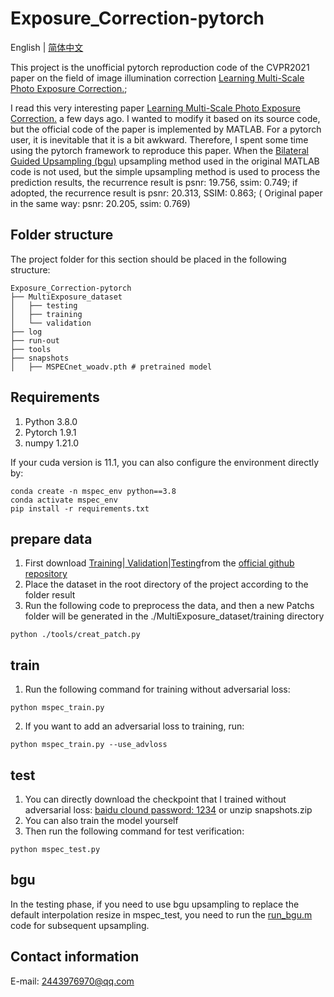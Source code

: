 # Exposure_Correction-pytorch
English | [简体中文](README-CN.md)

This project is the unofficial pytorch reproduction code of the CVPR2021 paper on the field of image illumination correction [Learning Multi-Scale Photo Exposure Correction.](https://arxiv.org/pdf/2003.11596.pdf);
    
I read this very interesting paper [Learning Multi-Scale Photo Exposure Correction.](https://arxiv.org/pdf/2003.11596.pdf) a few days ago. I wanted to modify it based on its source code, but the official code of the paper is implemented by MATLAB. For a pytorch user, it is inevitable that it is a bit awkward. Therefore, I spent some time using the pytorch framework to reproduce this paper. When the [Bilateral Guided Upsampling (bgu)](Image_upsample_tools/run_bgu.m) upsampling method used in the original MATLAB code is not used, but the simple upsampling method is used to process the prediction results, the recurrence result is psnr: 19.756, ssim: 0.749; if adopted, the recurrence result is psnr: 20.313, SSIM: 0.863; ( Original paper in the same way: psnr: 20.205, ssim: 0.769)
    

## Folder structure
The project folder for this section should be placed in the following structure:
```
Exposure_Correction-pytorch
├── MultiExposure_dataset
│   ├── testing
│   ├── training
│   └── validation
├── log
├── run-out
├── tools
├── snapshots
│   ├── MSPECnet_woadv.pth # pretrained model
```
## Requirements

1. Python  3.8.0
2. Pytorch 1.9.1
3. numpy   1.21.0

If your cuda version is 11.1, you can also configure the environment directly by:
```
conda create -n mspec_env python==3.8
conda activate mspec_env
pip install -r requirements.txt
```
## prepare data
1. First download [Training](https://ln2.sync.com/dl/141f68cf0/mrt3jtm9-ywbdrvtw-avba76t4-w6fw8fzj)|[ Validation](https://ln2.sync.com/dl/49a6738c0/3m3imxpe-w6eqiczn-vripaqcf-jpswtcfr)|[Testing](https://ln2.sync.com/dl/098a6c5e0/cienw23w-usca2rgh-u5fxiex-q7vydzkp)from the [official github repository](https://github.com/mahmoudnafifi/Exposure_Correction)
2. Place the dataset in the root directory of the project according to the folder result
3. Run the following code to preprocess the data, and then a new Patchs folder will be generated in the ./MultiExposure_dataset/training directory
```
python ./tools/creat_patch.py
```
## train
1. Run the following command for training without adversarial loss:
```
python mspec_train.py
```

2. If you want to add an adversarial loss to training, run:
```
python mspec_train.py --use_advloss
```

## test
1. You can directly download the checkpoint that I trained without adversarial loss: [baidu clound password: 1234](https://pan.baidu.com/s/1GlXrhQfdasCPStcPp5ahyQ) or unzip snapshots.zip
2. You can also train the model yourself
3. Then run the following command for test verification:
```
python mspec_test.py
```

## bgu
In the testing phase, if you need to use bgu upsampling to replace the default interpolation resize in mspec_test, you need to run the [run_bgu.m](Image_upsample_tools/run_bgu.m) code for subsequent upsampling.

## Contact information
E-mail: 2443976970@qq.com
